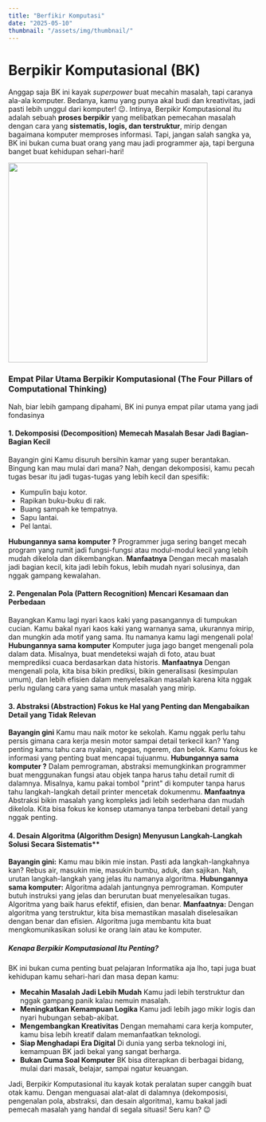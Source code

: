 ```yaml
---
title: "Berfikir Komputasi"
date: "2025-05-10"
thumbnail: "/assets/img/thumbnail/"
---
```


# Berpikir Komputasional (BK) <br>
Anggap saja BK ini kayak *superpower* buat mecahin masalah, tapi caranya ala-ala komputer. Bedanya, kamu yang punya akal budi dan kreativitas, jadi pasti lebih unggul dari komputer! 😉.
Intinya, Berpikir Komputasional itu adalah sebuah **proses berpikir** yang melibatkan pemecahan masalah dengan cara yang **sistematis, logis, dan terstruktur**, mirip dengan bagaimana komputer memproses informasi. Tapi, jangan salah sangka ya, BK ini bukan cuma buat orang yang mau jadi programmer aja, tapi berguna banget buat kehidupan sehari-hari!

<img src="https://dwblog-ecdf.kxcdn.com/wp-content/uploads/2022/07/computational-thinking-1024x576.jpg" height="400px" align="center"/>

### Empat Pilar Utama Berpikir Komputasional (The Four Pillars of Computational Thinking)

Nah, biar lebih gampang dipahami, BK ini punya empat pilar utama yang jadi fondasinya

#### 1.  **Dekomposisi (Decomposition) Memecah Masalah Besar Jadi Bagian-Bagian Kecil**
Bayangin gini Kamu disuruh bersihin kamar yang super berantakan. Bingung kan mau mulai dari mana? Nah, dengan dekomposisi, kamu pecah tugas besar itu jadi tugas-tugas yang lebih kecil dan spesifik:
* Kumpulin baju kotor.
* Rapikan buku-buku di rak.
* Buang sampah ke tempatnya.
* Sapu lantai.
* Pel lantai.

**Hubungannya sama komputer ?** Programmer juga sering banget mecah program yang rumit jadi fungsi-fungsi atau modul-modul kecil yang lebih mudah dikelola dan dikembangkan.
**Manfaatnya** Dengan mecah masalah jadi bagian kecil, kita jadi lebih fokus, lebih mudah nyari solusinya, dan nggak gampang kewalahan. 

#### 2.  **Pengenalan Pola (Pattern Recognition) Mencari Kesamaan dan Perbedaan**
Bayangkan Kamu lagi nyari kaos kaki yang pasangannya di tumpukan cucian. Kamu bakal nyari kaos kaki yang warnanya sama, ukurannya mirip, dan mungkin ada motif yang sama. Itu namanya kamu lagi mengenali pola!
**Hubungannya sama komputer** Komputer juga jago banget mengenali pola dalam data. Misalnya, buat mendeteksi wajah di foto, atau buat memprediksi cuaca berdasarkan data historis.
**Manfaatnya** Dengan mengenali pola, kita bisa bikin prediksi, bikin generalisasi (kesimpulan umum), dan lebih efisien dalam menyelesaikan masalah karena kita nggak perlu ngulang cara yang sama untuk masalah yang mirip.

#### 3.  Abstraksi (Abstraction) Fokus ke Hal yang Penting dan Mengabaikan Detail yang Tidak Relevan
**Bayangin gini** Kamu mau naik motor ke sekolah. Kamu nggak perlu tahu persis gimana cara kerja mesin motor sampai detail terkecil kan? Yang penting kamu tahu cara nyalain, ngegas, ngerem, dan belok. Kamu fokus ke informasi yang penting buat mencapai tujuanmu.
**Hubungannya sama komputer ?** Dalam pemrograman, abstraksi memungkinkan programmer buat menggunakan fungsi atau objek tanpa harus tahu detail rumit di dalamnya. Misalnya, kamu pakai tombol "print" di komputer tanpa harus tahu langkah-langkah detail printer mencetak dokumenmu.
**Manfaatnya** Abstraksi bikin masalah yang kompleks jadi lebih sederhana dan mudah dikelola. Kita bisa fokus ke konsep utamanya tanpa terbebani detail yang nggak penting.

#### 4.  Desain Algoritma (Algorithm Design) Menyusun Langkah-Langkah Solusi Secara Sistematis**

**Bayangin gini:** Kamu mau bikin mie instan. Pasti ada langkah-langkahnya kan? Rebus air, masukin mie, masukin bumbu, aduk, dan sajikan. Nah, urutan langkah-langkah yang jelas itu namanya algoritma.
**Hubungannya sama komputer:** Algoritma adalah jantungnya pemrograman. Komputer butuh instruksi yang jelas dan berurutan buat menyelesaikan tugas. Algoritma yang baik harus efektif, efisien, dan benar.
**Manfaatnya:** Dengan algoritma yang terstruktur, kita bisa memastikan masalah diselesaikan dengan benar dan efisien. Algoritma juga membantu kita buat mengkomunikasikan solusi ke orang lain atau ke komputer.

##### Kenapa Berpikir Komputasional Itu Penting?

BK ini bukan cuma penting buat pelajaran Informatika aja lho, tapi juga buat kehidupan kamu sehari-hari dan masa depan kamu:

* **Mecahin Masalah Jadi Lebih Mudah** Kamu jadi lebih terstruktur dan nggak gampang panik kalau nemuin masalah.
* **Meningkatkan Kemampuan Logika** Kamu jadi lebih jago mikir logis dan nyari hubungan sebab-akibat.
* **Mengembangkan Kreativitas** Dengan memahami cara kerja komputer, kamu bisa lebih kreatif dalam memanfaatkan teknologi.
* **Siap Menghadapi Era Digital** Di dunia yang serba teknologi ini, kemampuan BK jadi bekal yang sangat berharga.
* **Bukan Cuma Soal Komputer** BK bisa diterapkan di berbagai bidang, mulai dari masak, belajar, sampai ngatur keuangan.

Jadi, Berpikir Komputasional itu kayak kotak peralatan super canggih buat otak kamu. Dengan menguasai alat-alat di dalamnya (dekomposisi, pengenalan pola, abstraksi, dan desain algoritma), kamu bakal jadi pemecah masalah yang handal di segala situasi! Seru kan? 😉